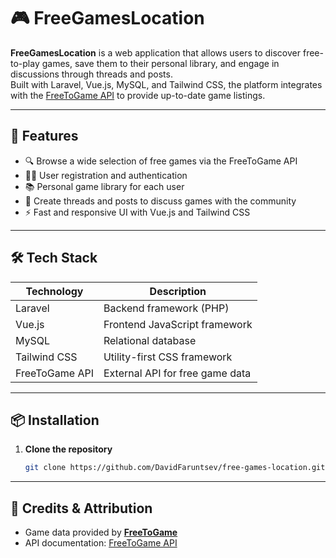 # 🎮 FreeGamesLocation

**FreeGamesLocation** is a web application that allows users to discover free-to-play games, save them to their personal library, and engage in discussions through threads and posts.  
Built with Laravel, Vue.js, MySQL, and Tailwind CSS, the platform integrates with the [FreeToGame API](https://www.freetogame.com/api-doc) to provide up-to-date game listings.

---

## 🚀 Features

- 🔍 Browse a wide selection of free games via the FreeToGame API
- 🧑‍💻 User registration and authentication
- 📚 Personal game library for each user
- 💬 Create threads and posts to discuss games with the community
- ⚡ Fast and responsive UI with Vue.js and Tailwind CSS

---

## 🛠️ Tech Stack

| Technology     | Description                        |
|----------------|------------------------------------|
| Laravel        | Backend framework (PHP)            |
| Vue.js         | Frontend JavaScript framework      |
| MySQL          | Relational database                |
| Tailwind CSS   | Utility-first CSS framework        |
| FreeToGame API | External API for free game data    |

---

## 📦 Installation

1. **Clone the repository**
   ```bash
   git clone https://github.com/DavidFaruntsev/free-games-location.git
   ```

---

## 📝 Credits & Attribution

- Game data provided by **[FreeToGame](https://www.freetogame.com)**
- API documentation: [FreeToGame API](https://www.freetogame.com/api-doc)
